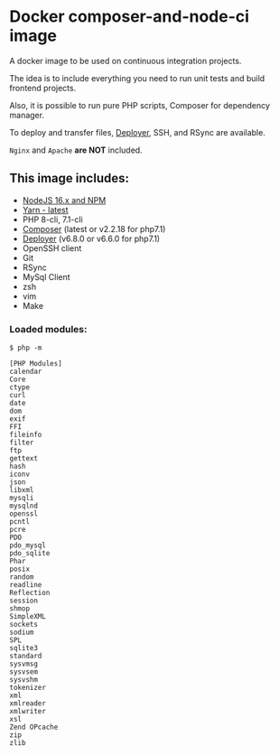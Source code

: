 # Docker composer-and-node-ci image

A docker image to be used on continuous integration projects. 

The idea is to include everything you need to run unit tests and build frontend projects.

Also, it is possible to run pure PHP scripts, Composer for dependency manager.

To deploy and transfer files, [Deployer](https://deployer.org), SSH, and RSync are available.

`Nginx` and `Apache` **are NOT** included.

## This image includes: 

* [NodeJS 16.x and NPM](https://github.com/nodesource/distributions/blob/master/README.md#installation-instructions)
* [Yarn - latest](https://classic.yarnpkg.com/en/docs/install/#debian-stable)
* PHP 8-cli, 7.1-cli
* [Composer](https://getcomposer.org/doc/faqs/how-to-install-composer-programmatically.md) (latest or v2.2.18 for php7.1)
* [Deployer](https://deployer.org) (v6.8.0 or v6.6.0 for php7.1)
* OpenSSH client
* Git
* RSync
* MySql Client
* zsh
* vim
* Make


### Loaded modules:

```
$ php -m

[PHP Modules]
calendar
Core
ctype
curl
date
dom
exif
FFI
fileinfo
filter
ftp
gettext
hash
iconv
json
libxml
mysqli
mysqlnd
openssl
pcntl
pcre
PDO
pdo_mysql
pdo_sqlite
Phar
posix
random
readline
Reflection
session
shmop
SimpleXML
sockets
sodium
SPL
sqlite3
standard
sysvmsg
sysvsem
sysvshm
tokenizer
xml
xmlreader
xmlwriter
xsl
Zend OPcache
zip
zlib
```
